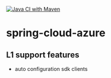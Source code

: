 [![Java CI with Maven](https://github.com/stliu/spring-cloud-azure/actions/workflows/maven.yml/badge.svg)](https://github.com/stliu/spring-cloud-azure/actions/workflows/maven.yml)
# spring-cloud-azure


## L1 support features

* auto configuration sdk clients
